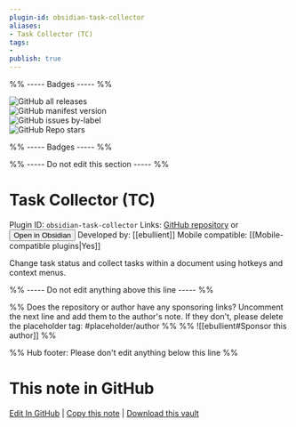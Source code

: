 ```yaml
---
plugin-id: obsidian-task-collector
aliases:
- Task Collector (TC)
tags: 
- 
publish: true
---
```


%% ----- Badges ----- %%

![GitHub all releases](https://img.shields.io/github/downloads/ebullient/obsidian-task-collector/total?color=573E7A&logo=github&style=for-the-badge)   
![GitHub manifest version](https://img.shields.io/github/manifest-json/v/ebullient/obsidian-task-collector?color=573E7A&logo=github&style=for-the-badge)   
![GitHub issues by-label](https://img.shields.io/github/issues/ebullient/obsidian-task-collector/help%20wanted?color=573E7A&logo=github&style=for-the-badge)   
![GitHub Repo stars](https://img.shields.io/github/stars/ebullient/obsidian-task-collector?color=573E7A&logo=github&style=for-the-badge)

%% ----- Badges ----- %%

%% ----- Do not edit this section ----- %%

# Task Collector (TC)

Plugin ID: `obsidian-task-collector`
Links: [GitHub repository](https://github.com/ebullient/obsidian-task-collector) or [<button id=HH>Open in Obsidian</button>](obsidian://show-plugin?id=obsidian-task-collector)
Developed by: [[ebullient]]
Mobile compatible: [[Mobile-compatible plugins|Yes]]

Change task status and collect tasks within a document using hotkeys and context menus.

%% ----- Do not edit anything above this line ----- %% 

%% Does the repository or author have any sponsoring links? Uncomment the next line and add them to the author's note. If they don't, please delete the placeholder tag: #placeholder/author %%
%% ![[ebullient#Sponsor this author]] %%

%% Hub footer: Please don't edit anything below this line %%

# This note in GitHub

<span class="git-footer">[Edit In GitHub](https://github.dev/obsidian-community/obsidian-hub/blob/main/02%20-%20Community%20Expansions/02.05%20All%20Community%20Expansions/Plugins/obsidian-task-collector.md "git-hub-edit-note") | [Copy this note](https://raw.githubusercontent.com/obsidian-community/obsidian-hub/main/02%20-%20Community%20Expansions/02.05%20All%20Community%20Expansions/Plugins/obsidian-task-collector.md "git-hub-copy-note") | [Download this vault](https://github.com/obsidian-community/obsidian-hub/archive/refs/heads/main.zip "git-hub-download-vault") </span>
